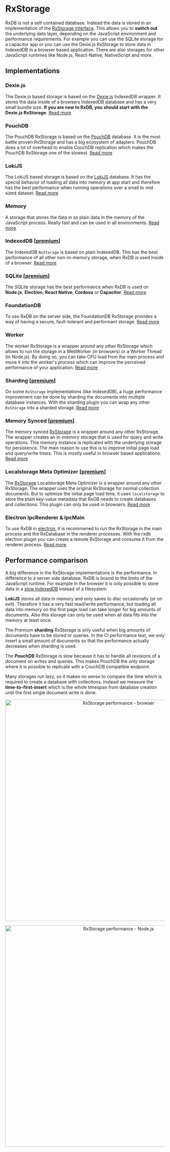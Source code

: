# RxStorage

RxDB is not a self contained database. Instead the data is stored in an implementation of the [RxStorage interface](https://github.com/pubkey/rxdb/blob/master/src/types/rx-storage.interface.d.ts). This allows you to **switch out** the underlying data layer, depending on the JavaScript environment and performance requirements. For example you can use the SQLite storage for a capacitor app or you can use the Dexie.js RxStorage to store data in IndexedDB in a browser based application. There are also storages for other JavaScript runtimes like Node.js, React-Native, NativeScript and more.


## Implementations

### Dexie.js

The Dexie.js based storage is based on the [Dexie.js](https://github.com/dexie/Dexie.js) IndexedDB wrapper.
It stores the data inside of a browsers IndexedDB database and has a very small bundle size. **If you are new to RxDB, you should start with the Dexie.js RxStorage**. [Read more](./rx-storage-dexie.md)

### PouchDB

The PouchDB RxStorage is based on the [PouchDB](https://github.com/pouchdb/pouchdb) database. It is the most battle proven RxStorage and has a big ecosystem of adapters. PouchDB does a lot of overhead to enable CouchDB replication which makes the PouchDB RxStorage one of the slowest. [Read more](./rx-storage-pouchdb.md)

### LokiJS

The LokiJS based storage is based on the [LokiJS](https://github.com/techfort/LokiJS) database.
It has the special behavior of loading all data into memory at app start and therefore has the best performance when running operations over a small to mid sized dataset. [Read more](./rx-storage-lokijs.md)


### Memory

A storage that stores the data in as plain data in the memory of the JavaScript process. Really fast and can be used in all environments. [Read more](./rx-storage-memory.md)

### IndexedDB [[premium](./premium.md)]

The IndexedDB `RxStorage` is based on plain IndexedDB. This has the best performance of all other non-in-memory storage, when RxDB is used inside of a browser. [Read more](./rx-storage-indexeddb.md)

### SQLite [[premium](./premium.md)]

The SQLite storage has the best performance when RxDB is used on **Node.js**, **Electron**, **React Native**, **Cordova** or **Capacitor**. [Read more](./rx-storage-sqlite.md)

### FoundationDB

To use RxDB on the server side, the FoundationDB RxStorage provides a way of having a secure, fault-tolerant and performant storage. [Read more](./rx-storage-foundationdb.md)

### Worker

The worker RxStorage is a wrapper around any other RxStorage which allows to run the storage in a WebWorker (in browsers) or a Worker Thread (in Node.js). By doing so, you can take CPU load from the main process and move it into the worker's process which can improve the perceived performance of your application. [Read more](./rx-storage-worker.md)

### Sharding [[premium](./premium.md)]

On some `RxStorage` implementations (like IndexedDB), a huge performance improvement can be done by sharding the documents into multiple database instances. With the sharding plugin you can wrap any other `RxStorage` into a sharded storage. [Read more](./rx-storage-sharding.md)

### Memory Synced [[premium](./premium.md)]

The memory synced [RxStorage](./rx-storage.md) is a wrapper around any other RxStorage. The wrapper creates an in-memory storage that is used for query and write operations. This memory instance is replicated with the underlying storage for persistence.
The main reason to use this is to improve initial page load and query/write times. This is mostly useful in browser based applications. [Read more](./rx-storage-memory-synced.md)

### Localstorage Meta Optimizer [[premium](./premium.md)]

The [RxStorage](./rx-storage.md) Localstorage Meta Optimizer is a wrapper around any other RxStorage. The wrapper uses the original RxStorage for normal collection documents. But to optimize the initial page load time, it uses `localstorage` to store the plain key-value metadata that RxDB needs to create databases and collections. This plugin can only be used in browsers. [Read more](./rx-storage-localstorage-meta-optimizer.md)

### Electron IpcRenderer & IpcMain

To use RxDB in [electron](./electron-database.md), it is recommened to run the RxStorage in the main process and the RxDatabase in the renderer processes. With the rxdb electron plugin you can create a remote RxStorage and consume it from the renderer process. [Read more](./electron.md)


## Performance comparison

A big difference in the RxStorage implementations is the performance. In difference to a server side database, RxDB is bound to the limits of the JavaScript runtime. For example in the browser it is only possible to store data in a [slow IndexedDB](./slow-indexeddb.md) instead of a filesystem.

**LokiJS** stores all data in memory and only saves to disc occasionally (or on exit). Therefore it has a very fast read/write performance, but loading all data into memory on the first page load can take longer for big amounts of documents. Also this storage can only be used when all data fits into the memory at least once.

The Premium **sharding** RxStorage is only useful when big amounts of documents have to be stored or queries. In the CI performance test, we only insert a small amount of documents so that the performance actually decreases when sharding is used.

The **PouchDB** RxStorage is slow because it has to handle all revisions of a document on writes and queries. This makes PouchDB the only storage where it is possible to replicate with a CouchDB compatible endpoint.

Many storages run lazy, so it makes no sense to compare the time which is required to create a database with collections. Instead we measure the **time-to-first-insert** which is the whole timespan from database creation until the first single document write is done.

<p align="center">
  <img src="./files/rx-storage-performance-browser.png" alt="RxStorage performance - browser" width="700" />
</p>

<p align="center">
  <img src="./files/rx-storage-performance-node.png" alt="RxStorage performance - Node.js" width="700" />
</p>



